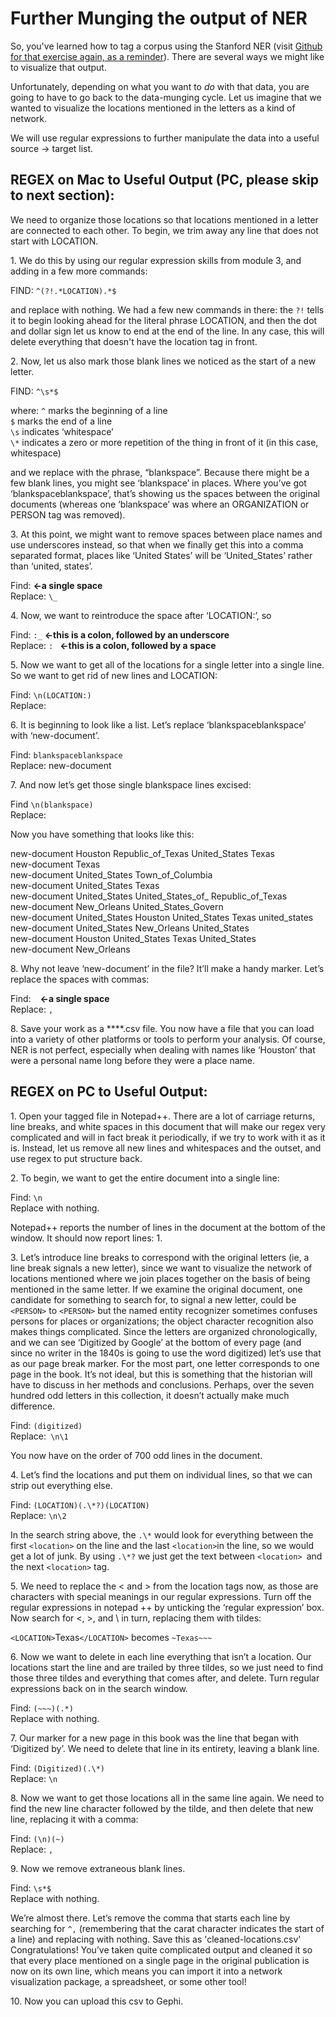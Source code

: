 # Further Munging the output of NER

So, you've learned how to tag a corpus using the Stanford NER (visit [Github for that exercise again, as a reminder](https://github.com/hist3907b-winter2015/module3-wranglingdata/blob/master/ner.md)). There are several ways we might like to visualize that output.

Unfortunately, depending on what you want to *do* with that data, you are going to have to go back to the data-munging cycle. Let us imagine that we wanted to visualize the locations mentioned in the letters as a kind of network.

We will use regular expressions to further manipulate the data into a useful source -> target list.

## REGEX on Mac to Useful Output (PC, please skip to next section):
We need to organize those locations so that locations mentioned in a letter are connected to each other. To begin, we trim away any line that does not start with LOCATION.

1\. We do this by using our regular expression skills from module 3, and adding in a few more commands:

FIND: `^(?!.*LOCATION).*$`

and replace with nothing. We had a few new commands in there: the ```?!``` tells it to begin looking ahead for the literal phrase LOCATION, and then the dot and dollar sign let us know to end at the end of the line. In any case, this will delete everything that doesn't have the location tag in front.

2\. Now, let us also mark those blank lines we noticed as the start of a new letter.

FIND: `^\s*$`

where:
`^` marks the beginning of a line<br>
`$` marks the end of a line<br>
`\s` indicates ‘whitespace’<br>
`\*` indicates a zero or more repetition of the thing in front of it (in this case, whitespace)

and we replace with the phrase, “blankspace”. Because there might be a few blank lines, you might see ‘blankspace’ in places. Where you’ve got ‘blankspaceblankspace’, that’s showing us the spaces between the original documents (whereas one ‘blankspace’ was where an ORGANIZATION or PERSON tag was removed).

3\. At this point, we might want to remove spaces between place names and use underscores instead, so that when we finally get this into a comma separated format, places like ‘United States’ will be ‘United_States’ rather than ‘united, states’.

Find:  **<-a single space**<br>
Replace: `\_`

4\. Now, we want to reintroduce the space after ‘LOCATION:’, so

Find: `:_`       **<-this is a colon, followed by an underscore**<br>
Replace: `: ` **<-this is a colon, followed by a space**

5\. Now we want to get all of the locations for a single letter into a single line. So we want to get rid of new lines and LOCATION:

Find: `\n(LOCATION:)`<br>
Replace:

6\. It is beginning to look like a list. Let’s replace ‘blankspaceblankspace’ with ‘new-document’.

Find: `blankspaceblankspace`<br>
Replace: new-document

7\. And now let’s get those single blankspace lines excised:

Find `\n(blankspace)`<br>
Replace:

Now you have something that looks like this:

<p>
new-document Houston Republic_of_Texas United_States Texas<br>
new-document Texas<br>
new-document United_States Town_of_Columbia<br>
new-document United_States Texas<br>
new-document United_States United_States_of_ Republic_of_Texas<br>
new-document New_Orleans United_States_Govern<br>
new-document United_States Houston United_States Texas united_states<br>
new-document United_States New_Orleans United_States<br>
new-document Houston United_States Texas United_States<br>
new-document New_Orleans<br>
</p>

8\. Why not leave ‘new-document’ in the file? It’ll make a handy marker. Let’s replace the spaces with commas:

Find: ` `     **<-a single space**<br>
Replace: `,`

8\. Save your work as a ****.csv file. You now have a file that you can load into a variety of other platforms or tools to perform your analysis. Of course, NER is not perfect, especially when dealing with names like ‘Houston’ that were a personal name long before they were a place name.

## REGEX on PC to Useful Output:

1\. Open your tagged file in Notepad++. There are a lot of carriage returns, line breaks, and white spaces in this document that will make our regex very complicated and will in fact break it periodically, if we try to work with it as it is. Instead, let us remove all new lines and whitespaces and the outset, and use regex to put structure back. 

2\. To begin, we want to get the entire document into a single line:

Find: `\n`<br>
Replace with nothing.

Notepad++ reports the number of lines in the document at the bottom of the window. It should now report lines: 1.

3\. Let’s introduce line breaks to correspond with the original letters (ie, a line break signals a new letter), since we want to visualize the network of locations mentioned where we join places together on the basis of being mentioned in the same letter. If we examine the original document, one candidate for something to search for, to signal a new letter, could be  ```<PERSON>``` to ```<PERSON>``` but the named entity recognizer sometimes confuses persons for places or organizations; the object character recognition also makes things complicated.  Since the letters are organized chronologically, and we can see ‘Digitized by Google’ at the bottom of every page (and since no writer in the 1840s is going to use the word digitized) let’s use that as our page break marker. For the most part, one letter corresponds to one page in the book. It’s not ideal, but this is something that the historian will have to discuss in her methods and conclusions. Perhaps, over the seven hundred odd letters in this collection, it doesn’t actually make much difference.

Find: `(digitized)`<br>
Replace:` \n\1`

You now have on the order of 700 odd lines in the document.

4\. Let’s find the locations and put them on individual lines, so that we can strip out everything else.

Find: `(LOCATION)(.\*?)(LOCATION)`<br>
Replace: `\n\2`

In the search string above, the `.\*` would look for everything between the first ```<location>``` on the line and the last ```<location>```in the line, so we would get a lot of junk. By using `.\*?` we just get the text between ```<location> ```and the next ```<location>``` tag.

5\. We need to replace the < and > from the location tags now, as those are characters with special meanings in our regular expressions. Turn off the regular expressions in notepad ++ by unticking the ‘regular expression’ box. Now search for <, >, and \ in turn, replacing them with tildes:

```<LOCATION>```Texas```</LOCATION>``` becomes ```~Texas~~~```

6\. Now we want to delete in each line everything that isn’t a location. Our locations start the line and are trailed by three tildes, so we just need to find those three tildes and everything that comes after, and delete. Turn regular expressions back on in the search window.

Find: `(~~~)(.*)`<br>
Replace with nothing.

7\. Our marker for a new page in this book was the line that began with ‘Digitized by’. We need to delete that line in its entirety, leaving a blank line.

Find: `(Digitized)(.\*)`<br>
Replace: `\n`

8\. Now we want to get those locations all in the same line again. We need to find the new line character followed by the tilde, and then delete that new line, replacing it with a comma:

Find: `(\n)(~)`<br>
Replace: `,`

9\. Now we remove extraneous blank lines.

Find: `\s*$`<br>
Replace with nothing.

We’re almost there. Let’s remove the comma that starts each line by searching for
```^,``` (remembering that the carat character indicates the start of a line) and replacing with nothing. Save this as 'cleaned-locations.csv' Congratulations! You’ve taken quite complicated output and cleaned it so that every place mentioned on a single page in the original publication is now on its own line, which means you can import it into a network visualization package, a spreadsheet, or some other tool!

10\. Now you can upload this csv to Gephi.

